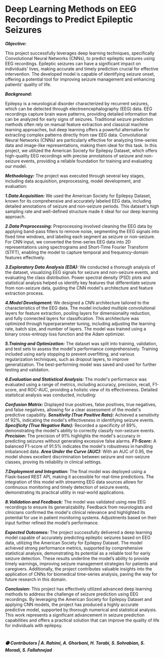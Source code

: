 # Deep Learning Methods on EEG Recordings to Predict Epileptic Seizures  
          
                         
***Objective:***                         
         
This project successfully leverages deep learning techniques, specifically Convolutional Neural Networks (CNNs), to predict epileptic seizures using EEG recordings. Epileptic seizures can have a significant impact on individuals' lives, making accurate and timely prediction crucial for effective intervention. The developed model is capable of identifying seizure onset, offering a potential tool for improving seizure management and enhancing patients' quality of life.     
         
     
***Background:***

Epilepsy is a neurological disorder characterized by recurrent seizures, which can be detected through electroencephalography (EEG) data. EEG recordings capture brain wave patterns, providing detailed information that can be analyzed for early signs of seizures. Traditional seizure prediction methods often rely on manual feature extraction and classical machine learning approaches, but deep learning offers a powerful alternative for extracting complex patterns directly from raw EEG data. Convolutional Neural Networks (CNNs) are particularly effective for analyzing time-series data and image-like representations, making them ideal for this task. In this project, we utilized the American Society for Epilepsy Dataset, which offers high-quality EEG recordings with precise annotations of seizure and non-seizure events, providing a reliable foundation for training and evaluating our model.



***Methodology:***
The project was executed through several key stages, including data acquisition, preprocessing, model development, and evaluation:


  ***1.Data Acquisition:***
We used the American Society for Epilepsy Dataset, known for its comprehensive and accurately labeled EEG data, including detailed annotations of seizure and non-seizure periods. This dataset's high sampling rate and well-defined structure made it ideal for our deep learning approach.


  ***2.Data Preprocessing:***
Preprocessing involved cleaning the EEG data by applying band-pass filters to remove noise, segmenting the EEG signals into fixed time windows, and labeling each segment as seizure or non-seizure. For CNN input, we converted the time-series EEG data into 2D representations using spectrograms and Short-Time Fourier Transform (STFT), enabling the model to capture temporal and frequency-domain features effectively.


  ***3.Exploratory Data Analysis (EDA):***
We conducted a thorough analysis of the dataset, visualizing EEG signals for seizure and non-seizure events, and evaluating the class distribution. Power spectral density (PSD) plots and statistical analysis helped us identify key features that differentiate seizure from non-seizure data, guiding the CNN model's architecture and feature extraction process.


  ***4.Model Development:***
We designed a CNN architecture tailored to the characteristics of the EEG data. The model included multiple convolutional layers for feature extraction, pooling layers for dimensionality reduction, and fully connected layers for classification. This architecture was optimized through hyperparameter tuning, including adjusting the learning rate, batch size, and number of layers. The model was trained using a binary cross-entropy loss function and the Adam optimizer.


  ***5.Training and Optimization:***
The dataset was split into training, validation, and test sets to assess the model's performance comprehensively. Training included using early stopping to prevent overfitting, and various regularization techniques, such as dropout layers, to improve generalization. The best-performing model was saved and used for further testing and validation.


  ***6.Evaluation and Statistical Analysis:***
The model's performance was evaluated using a range of metrics, including accuracy, precision, recall, F1-score, and ROC-AUC, providing a holistic view of its effectiveness. Detailed statistical analysis was conducted, including:

***Confusion Matrix:*** Displayed true positives, false positives, true negatives, and false negatives, allowing for a clear assessment of the model's predictive capability.
***Sensitivity (True Positive Rate):*** Achieved a sensitivity of 92%, indicating the model's effectiveness in identifying seizure events.
***Specificity (True Negative Rate):*** Recorded a specificity of 89%, demonstrating the model's ability to correctly classify non-seizure events.
***Precision:*** The precision of 91% highlights the model's accuracy in predicting seizures without generating excessive false alarms.
***F1-Score:*** A balanced F1-score of 91.5% indicates the model's robustness in handling imbalanced data.
***Area Under the Curve (AUC):*** With an AUC of 0.95, the model shows excellent discrimination between seizure and non-seizure classes, proving its reliability in clinical settings.

  ***7.Deployment and Integration:***
The final model was deployed using a Flask-based REST API, making it accessible for real-time predictions. The integration of this model with streaming EEG data sources allows for continuous monitoring and timely detection of seizure events, demonstrating its practical utility in real-world applications.


  ***8.Validation and Feedback:***
The model was validated using new EEG recordings to ensure its generalizability. Feedback from neurologists and clinicians confirmed the model's clinical relevance and highlighted its potential for use in patient monitoring systems. Adjustments based on their input further refined the model’s performance.



***Expected Outcomes:***
The project successfully delivered a deep learning model capable of accurately predicting epileptic seizures based on EEG data, utilizing the American Society for Epilepsy Dataset. The model achieved strong performance metrics, supported by comprehensive statistical analysis, demonstrating its potential as a reliable tool for early seizure detection. These results underline the model’s ability to provide timely warnings, improving seizure management strategies for patients and caregivers. Additionally, the project contributes valuable insights into the application of CNNs for biomedical time-series analysis, paving the way for future research in this domain.


***Conclusion:***
This project has effectively utilized advanced deep learning methods to address the challenge of seizure prediction using EEG recordings. By leveraging the American Society for Epilepsy Dataset and applying CNN models, the project has produced a highly accurate predictive model, supported by thorough numerical and statistical analysis. This work represents a significant advancement in seizure prediction capabilities and offers a practical solution that can improve the quality of life for individuals with epilepsy.


 
  
#

***🟣 Contributors | A. Rahimi, A. Ghorbani, H. Torabi, S. Sohrabian, S. Moradi, S. Fallahnejad***
